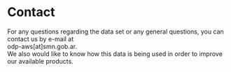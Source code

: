 # Contact

For any questions regarding the data set or any general questions, you can contact us by e-mail at <br /> 
odp-aws[at]smn.gob.ar. <br />
We also would like to know how this data is being used in order to improve our available products.

